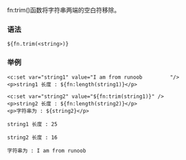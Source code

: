 fn:trim()函数将字符串两端的空白符移除。

### 语法
```
${fn.trim(<string>)}
```

### 举例
```
<c:set var="string1" value="I am from runoob         "/>
<p>string1 长度 : ${fn:length(string1)}</p>

<c:set var="string2" value="${fn:trim(string1)}" />
<p>string2 长度 : ${fn:length(string2)}</p>
<p>字符串为 : ${string2}</p>

string1 长度 : 25

string2 长度 : 16

字符串为 : I am from runoob
```